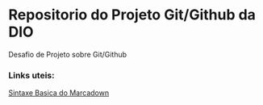 #  Repositorio do Projeto Git/Github da DIO

Desafio de Projeto  sobre  Git/Github


### Links uteis:
[Sintaxe Basica do Marcadown](https://www.marcadownguide.org/basic-syntax/)
